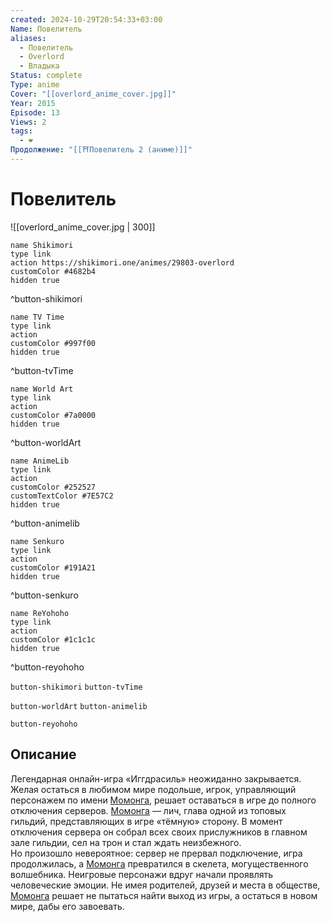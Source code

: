 ```yaml
---
created: 2024-10-29T20:54:33+03:00
Name: Повелитель
aliases:
  - Повелитель
  - Overlord
  - Владыка
Status: complete
Type: anime
Cover: "[[overlord_anime_cover.jpg]]"
Year: 2015
Episode: 13
Views: 2
tags:
  - ❤
Продолжение: "[[⛩️Повелитель 2 (аниме)]]"
---
```


# Повелитель

![[overlord_anime_cover.jpg | 300]]

```button
name Shikimori
type link
action https://shikimori.one/animes/29803-overlord
customColor #4682b4
hidden true
```
^button-shikimori

```button
name TV Time
type link
action 
customColor #997f00
hidden true
```
^button-tvTime

```button
name World Art
type link
action 
customColor #7a0000
hidden true
```
^button-worldArt

```button
name AnimeLib
type link
action 
customColor #252527
customTextColor #7E57C2
hidden true
```
^button-animelib

```button
name Senkuro
type link
action 
customColor #191A21
hidden true
```
^button-senkuro

```button
name ReYohoho
type link
action 
customColor #1c1c1c
hidden true
```
^button-reyohoho



`button-shikimori` `button-tvTime`

`button-worldArt` `button-animelib`

`button-reyohoho`

## Описание

Легендарная онлайн-игра «Иггдрасиль» неожиданно закрывается. Желая остаться в любимом мире подольше, игрок, управляющий персонажем по имени [Момонга](https://shikimori.one/characters/116281-momonga), решает оставаться в игре до полного отключения серверов. [Момонга](https://shikimori.one/characters/116281-momonga) — лич, глава одной из топовых гильдий, представляющих в игре «тёмную» сторону. В момент отключения сервера он собрал всех своих прислужников в главном зале гильдии, сел на трон и стал ждать неизбежного.  
Но произошло невероятное: сервер не прервал подключение, игра продолжилась, а [Момонга](https://shikimori.one/characters/116281-momonga) превратился в скелета, могущественного волшебника. Неигровые персонажи вдруг начали проявлять человеческие эмоции. Не имея родителей, друзей и места в обществе, [Момонга](https://shikimori.one/characters/116281-momonga) решает не пытаться найти выход из игры, а остаться в новом мире, дабы его завоевать.
